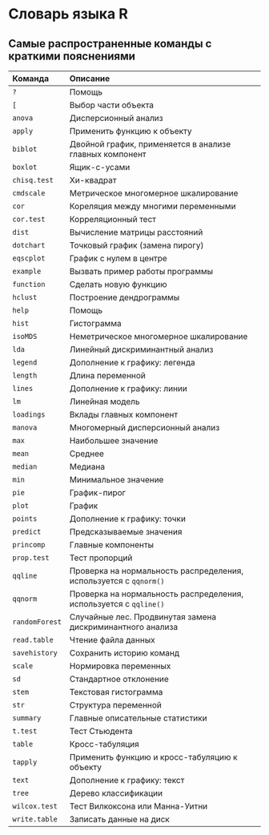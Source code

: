 # Словарь языка R

## Самые распространенные команды с краткими пояснениями

| Команда | Описание |
| :-------------------- | :--------------------- |
| `?` | Помощь |
| `[` | Выбор части объекта |
| `anova` | Дисперсионный анализ |
| `apply` | Применить функцию к объекту |
| `biblot` | Двойной график, применяется в анализе главных компонент |
| `boxlot` | Ящик-с-усами |
| `chisq.test` | Хи-квадрат |
| `cmdscale` | Метрическое многомерное шкалирование |
| `cor` | Кореляция  между многими переменными |
| `cor.test` | Корреляционный тест |
| `dist` | Вычисление матрицы расстояний |
| `dotchart` | Точковый график (замена пирогу) |
| `eqscplot` | График с нулем в центре |
| `example` | Вызвать пример работы программы |
| `function` | Сделать новую функцию |
| `hclust` | Построение дендрограммы |
| `help` | Помощь |
| `hist` | Гистограмма |
| `isoMDS` | Неметрическое многомерное шкалирование |
| `lda `| Линейный дискриминантный анализ |
| `legend` | Дополнение к графику: легенда |
| `length` | Длина переменной |
| `lines` | Дополнение к графику: линии |
| `lm` | Линейная модель |
| `loadings` | Вклады главных компонент |   
| `manova` | Многомерный дисперсионный анализ |
| `max` | Наибольшее значение |
| `mean` | Среднее |
| `median` | Медиана |
| `min` | Минимальное значение |
| `pie` | График-пирог |
| `plot` | График |
| `points` | Дополнение к графику: точки |
| `predict` | Предсказываемые значения |
| `princomp` | Главные компоненты |
| `prop.test` | Тест пропорций |   
| `qqline` | Проверка на нормальность распределения, используется с `qqnorm()`|
| `qqnorm` | Проверка на нормальность распределения, используется с `qqline()`|
| `randomForest` | Случайные лес. Продвинутая замена дискриминантного анализа |
| `read.table` | Чтение файла данных |
| `savehistory` | Сохранить историю команд |
| `scale` | Нормировка переменных |
| `sd` | Стандартное отклонение |
| `stem` | Текстовая гистограмма |
| `str` | Структура переменной |
| `summary` | Главные описательные статистики |
| `t.test` | Тест Стьюдента |
| `table` | Кросс-табуляция |
| `tapply` | Применить функцию и кросс-табуляцию к объекту |
| `text` | Дополнение к графику: текст |
| `tree` | Дерево классификации |
| `wilcox.test` | Тест Вилкоксона или Манна-Уитни |
| `write.table` | Записать данные на диск |
